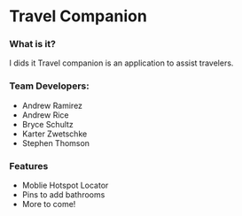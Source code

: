 # Travel Companion
### What is it?
I dids it
Travel companion is an application to assist travelers.

### Team Developers:
- Andrew Ramirez
- Andrew Rice
- Bryce Schultz
- Karter Zwetschke
- Stephen Thomson

### Features
- Moblie Hotspot Locator
- Pins to add bathrooms
- More to come!
